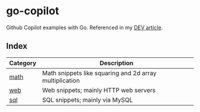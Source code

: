 # go-copilot 

Github Copilot examples with Go. Referenced in my [DEV article](https://dev.to/tarekali/writing-go-with-github-copilot-2hpj).

## Index 

| Category              | Description                                             |
| --------------------- | ------------------------------------------------------- |
| [math](examples/math) | Math snippets like squaring and 2d array multiplication |
| [web](examples/sql)   | Web snippets; mainly HTTP web servers                   |
| [sql](examples/sql)   | SQL snippets; mainly via MySQL                          |